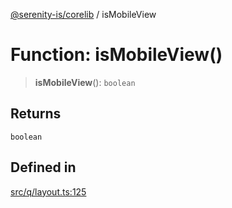 [@serenity-is/corelib](../README.md) / isMobileView

# Function: isMobileView()

> **isMobileView**(): `boolean`

## Returns

`boolean`

## Defined in

[src/q/layout.ts:125](https://github.com/serenity-is/serenity/blob/master/packages/corelib/src/q/layout.ts#L125)
